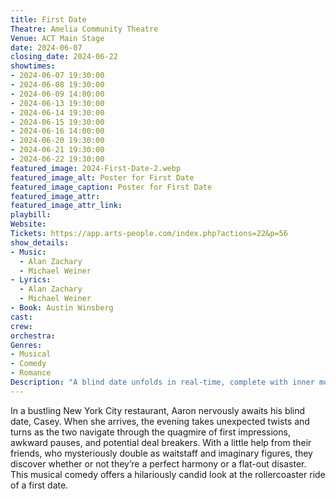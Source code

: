 ```yaml
---
title: First Date
Theatre: Amelia Community Theatre
Venue: ACT Main Stage
date: 2024-06-07
closing_date: 2024-06-22
showtimes:
- 2024-06-07 19:30:00
- 2024-06-08 19:30:00
- 2024-06-09 14:00:00
- 2024-06-13 19:30:00
- 2024-06-14 19:30:00
- 2024-06-15 19:30:00
- 2024-06-16 14:00:00
- 2024-06-20 19:30:00
- 2024-06-21 19:30:00
- 2024-06-22 19:30:00
featured_image: 2024-First-Date-2.webp
featured_image_alt: Poster for First Date
featured_image_caption: Poster for First Date
featured_image_attr: 
featured_image_attr_link: 
playbill:
Website: 
Tickets: https://app.arts-people.com/index.php?actions=22&p=56
show_details: 
- Music:
  - Alan Zachary
  - Michael Weiner
- Lyrics:
  - Alan Zachary
  - Michael Weiner
- Book: Austin Winsberg
cast:
crew:
orchestra:
Genres:
- Musical
- Comedy
- Romance
Description: "A blind date unfolds in real-time, complete with inner monologues, meddling friends, and melodic musings on modern love."
---
```

In a bustling New York City restaurant, Aaron nervously awaits his blind date, Casey. When she arrives, the evening takes unexpected twists and turns as the two navigate through the quagmire of first impressions, awkward pauses, and potential deal breakers. With a little help from their friends, who mysteriously double as waitstaff and imaginary figures, they discover whether or not they’re a perfect harmony or a flat-out disaster. This musical comedy offers a hilariously candid look at the rollercoaster ride of a first date.

